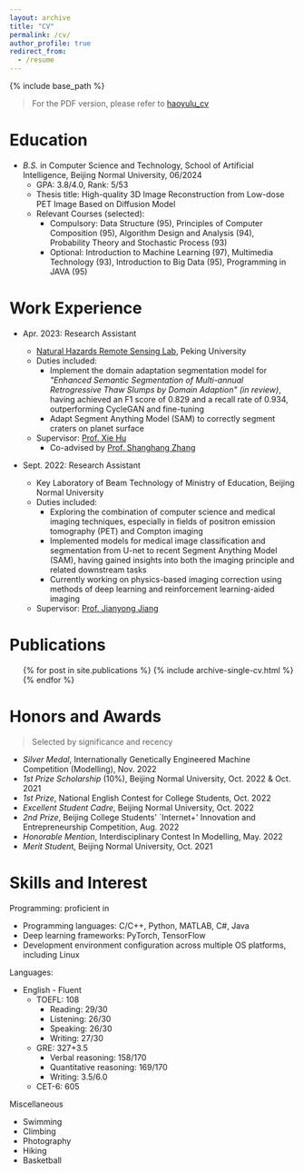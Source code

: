 ```yaml
---
layout: archive
title: "CV"
permalink: /cv/
author_profile: true
redirect_from:
  - /resume
---
```


{% include base_path %}

> For the PDF version, please refer to [haoyulu_cv](/files/haoyulu_cv_v2.pdf)

Education
======
* *B.S.* in Computer Science and Technology, School of Artificial Intelligence, Beijing Normal University, 06/2024
  * GPA: 3.8/4.0, Rank: 5/53
  * Thesis title: High-quality 3D Image Reconstruction from Low-dose PET Image Based on Diffusion Model
  * Relevant Courses (selected): 
    * Compulsory: Data Structure (95), Principles of Computer Composition (95), Algorithm Design and Analysis (94), Probability Theory and Stochastic Process (93)
    * Optional: Introduction to Machine Learning (97), Multimedia Technology (93), Introduction to Big Data (95), Programming in JAVA (95)

Work Experience
======
* Apr. 2023: Research Assistant
  * [Natural Hazards Remote Sensing Lab](https://gsprs-pku.github.io/), Peking University
  * Duties included:
    * Implement the domain adaptation segmentation model for *"Enhanced Semantic Segmentation of Multi-annual Retrogressive Thaw Slumps by Domain Adaption" (in review)*, having achieved an F1 score of 0.829 and a recall rate of 0.934, outperforming CycleGAN and fine-tuning
    * Adapt Segment Anything Model (SAM) to correctly segment craters on planet surface
  * Supervisor: [Prof. Xie Hu](https://sites.google.com/site/xiehusar/)
    * Co-advised by [Prof. Shanghang Zhang](https://www.shanghangzhang.com/)

* Sept. 2022: Research Assistant
  * Key Laboratory of Beam Technology of Ministry of Education, Beijing Normal University
  * Duties included:
    * Exploring the combination of computer science and medical imaging techniques, especially in fields of positron emission tomography (PET) and Compton imaging
    * Implemented models for medical image classification and segmentation from U-net to recent Segment Anything Model (SAM), having gained insights into both the imaging principle and related downstream tasks
    * Currently working on physics-based imaging correction using methods of deep learning and reinforcement learning-aided imaging
  * Supervisor: [Prof. Jianyong Jiang](https://scholar.google.com/citations?user=qput_McAAAAJ&hl=en&oi=ao)

Publications
======
  <ul>{% for post in site.publications %}
    {% include archive-single-cv.html %}
  {% endfor %}</ul>

Honors and Awards
======
> Selected by significance and recency

* *Silver Medal*, Internationally Genetically Engineered Machine Competition (Modelling), Nov. 2022
* *1st Prize Scholarship* (10%), Beijing Normal University, Oct. 2022 & Oct. 2021
* *1st Prize*, National English Contest for College Students, Oct. 2022
* *Excellent Student Cadre*, Beijing Normal University, Oct. 2022
* *2nd Prize*, Beijing College Students' `Internet+' Innovation and Entrepreneurship Competition, Aug. 2022
* *Honorable Mention*, Interdisciplinary Contest In Modelling, May. 2022
* *Merit Studen*t, Beijing Normal University, Oct. 2021

Skills and Interest
======
Programming: proficient in
  * Programming languages: C/C++, Python, MATLAB, C#, Java
  * Deep learning frameworks: PyTorch, TensorFlow
  * Development environment configuration across multiple OS platforms, including Linux

Languages: 
  * English - Fluent
    * TOEFL: 108
      * Reading: 29/30
      * Listening: 26/30
      * Speaking: 26/30
      * Writing: 27/30
    * GRE: 327+3.5
      * Verbal reasoning: 158/170
      * Quantitative reasoning: 169/170
      * Writing: 3.5/6.0
    * CET-6: 605

Miscellaneous
  * Swimming
  * Climbing
  * Photography
  * Hiking
  * Basketball
  
<!-- Talks
======
  <ul>{% for post in site.talks %}
    {% include archive-single-talk-cv.html %}
  {% endfor %}</ul> -->
  
<!-- Teaching
======
  <ul>{% for post in site.teaching %}
    {% include archive-single-cv.html %}
  {% endfor %}</ul> -->
  
<!-- Service and leadership
======
* Currently signed in to 43 different slack teams -->
